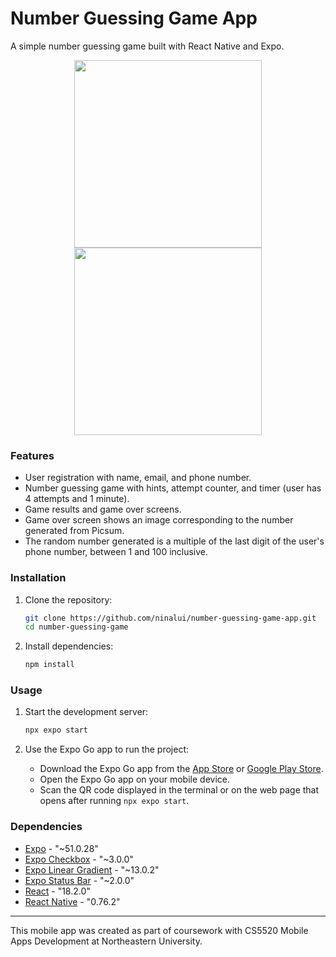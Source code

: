 # Number Guessing Game App

A simple number guessing game built with React Native and Expo.

<div align="center">
  <img src="https://github.com/user-attachments/assets/4c4e51e3-9cd7-48b4-b9c3-4cc480c36e36" width="300" />
  <img src="https://github.com/user-attachments/assets/5b00973a-04e7-428c-9a2d-d9b09215b205" width="300" />
</div>

### Features

- User registration with name, email, and phone number.
- Number guessing game with hints, attempt counter, and timer (user has 4 attempts and 1 minute).
- Game results and game over screens.
- Game over screen shows an image corresponding to the number generated from Picsum.
- The random number generated is a multiple of the last digit of the user's phone number, between 1 and 100 inclusive.

### Installation

1. Clone the repository:
    ```sh
    git clone https://github.com/ninalui/number-guessing-game-app.git
    cd number-guessing-game
    ```
2. Install dependencies:
    ```sh
    npm install
    ```
### Usage

1. Start the development server:
    ```sh
    npx expo start
    ```

2. Use the Expo Go app to run the project:
    - Download the Expo Go app from the [App Store](https://apps.apple.com/us/app/expo-go/id982107779) or [Google Play Store](https://play.google.com/store/apps/details?id=host.exp.exponent).
    - Open the Expo Go app on your mobile device.
    - Scan the QR code displayed in the terminal or on the web page that opens after running `npx expo start`.
  
### Dependencies

- [Expo](https://expo.dev/) - "~51.0.28"
- [Expo Checkbox](https://docs.expo.dev/versions/latest/sdk/checkbox/) - "~3.0.0"
- [Expo Linear Gradient](https://docs.expo.dev/versions/latest/sdk/linear-gradient/) - "~13.0.2"
- [Expo Status Bar](https://docs.expo.dev/versions/latest/sdk/status-bar/) - "~2.0.0"
- [React](https://reactjs.org/) - "18.2.0"
- [React Native](https://reactnative.dev/) - "0.76.2"
---
This mobile app was created as part of coursework with CS5520 Mobile Apps Development at Northeastern University.
